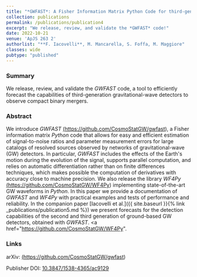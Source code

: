 ```yaml
---
title: "*GWFAST*: A Fisher Information Matrix Python Code for third-generation gravitational-wave detectors"
collection: publications
permalink: /publications/publication4
excerpt: "We release, review, and validate the *GWFAST* code!"
date: 2022-10-21
venue: 'ApJS 263 2'
authorlist: "**F. Iacovelli**, M. Mancarella, S. Foffa, M. Maggiore"
classes: wide
pubtype: "published"
---
```


<span class="__dimensions_badge_embed__" data-doi="10.3847/1538-4365/ac9129" data-style="small_circle" data-hide-zero-citations="true"></span><script async src="https://badge.dimensions.ai/badge.js" charset="utf-8"></script>

<html>
<head>
   <script src="https://code.jquery.com/jquery-3.7.0.js"></script>
</head>
<body>

<div id="inspirecount"></div>
<script>
var recid = '2112457';
var recurl = 'https://inspirehep.net/api/literature/?q=recid%3A'+recid+'&size=10&page=1&fields=citation_count&format=json';

if (recid === "undefined") {
	document.getElementById("inspirecount").innerHTML='';
} else {
	$.getJSON(recurl, function(data){
    	var html =`<a href="https://inspirehep.net/literature/${recid}" target="_blank" rel="noopener"><button type="button inspire" class="btn btn-inspire">iNSPIRE </button></a><span class="badge inspcitations">${data.hits.hits[0].metadata.citation_count} citations</span>`    
    	document.getElementById("inspirecount").innerHTML= html
  });
}
</script>
</body>
</html>

### Summary
We release, review, and validate the *GWFAST* code, a tool to efficiently forecast the capabilities of third-generation gravitational-wave detectors to observe compact binary mergers. 

### Abstract
We introduce *GWFAST* <a href="https://github.com/CosmoStatGW/gwfast" target="_blank" rel="noopener">(https://github.com/CosmoStatGW/gwfast)</a>, a Fisher information matrix *Python* code that allows for easy and efficient estimation of signal-to-noise ratios and parameter measurement errors for large catalogs of resolved sources observed by networks of gravitational-wave (GW) detectors. In particular, *GWFAST* includes the effects of the Earth's motion during the evolution of the signal, supports parallel computation, and relies on automatic differentiation rather than on finite differences techniques, which makes possible the computation of derivatives with accuracy close to machine precision. We also release the library *WF4Py* <a href="https://github.com/CosmoStatGW/WF4Py" target="_blank" rel="noopener">(https://github.com/CosmoStatGW/WF4Py)</a> implementing state-of-the-art GW waveforms in *Python*. In this paper we provide a documentation of *GWFAST* and *WF4Py* with practical examples and tests of performance and reliability. In the companion paper [Iacovelli et al.]({{ site.baseurl }}{% link _publications/publication5.md %}) we present forecasts for the detection capabilities of the second and third generation of ground-based GW detectors, obtained with *GWFAST*.
<a href="https://github.com/CosmoStatGW/WF4Py". 

### Links

<i class="ai ai-arxiv ai-fw"></i> arXiv: <a href="https://arxiv.org/abs/2207.06910" target="_blank" rel="noopener">(https://github.com/CosmoStatGW/gwfast)</a>

<i class="ai ai-doi ai-fw"></i> Publisher DOI: <a href="https://iopscience.iop.org/article/10.3847/1538-4365/ac9129" target="_blank" rel="noopener">10.3847/1538-4365/ac9129</a>